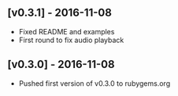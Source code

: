 ## [v0.3.1] - 2016-11-08

- Fixed README and examples
- First round to fix audio playback

## [v0.3.0] - 2016-11-08

- Pushed first version of v0.3.0 to rubygems.org
